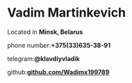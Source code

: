 # Vadim Martinkevich

Located in **Minsk, Belarus**

phone number:**+375(33)635-38-91**

telegram:**@klavdiyvladik**

github:**[github.com/Wadimx199789](https://github.com/Wadimx199789)**
